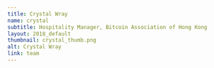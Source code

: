 ```yaml
---
title: Crystal Wray
name: crystal
subtitle: Hospitality Manager, Bitcoin Association of Hong Kong
layout: 2018_default
thumbnail: crystal_thumb.png
alt: Crystal Wray
link: team
---
```


